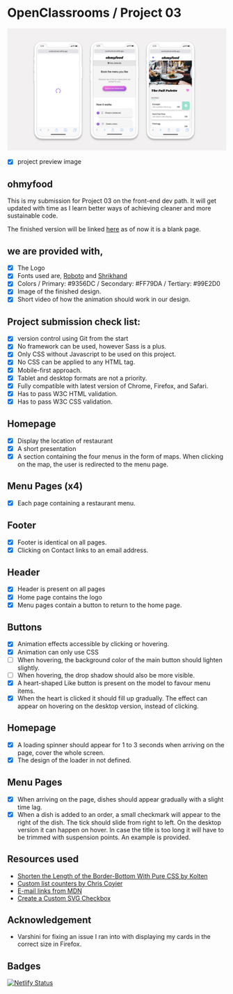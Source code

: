 # OpenClassrooms / Project 03

![screenshot of the site on mobile device](public/img/ohmyfood.jpg)

- [x] project preview image

## ohmyfood

This is my submission for Project 03 on the front-end dev path. It will get updated with time as I learn better ways of achieving cleaner and more sustainable code.

The finished version will be linked [here](https://hazim.github.io/OCproject3/) as of now it is a blank page.

## we are provided with,

- [x] The Logo
- [x] Fonts used are, [Roboto](https://fonts.google.com/specimen/Roboto?query=roboto) and [Shrikhand](https://fonts.google.com/specimen/Shrikhand?query=shrikhand)
- [x] Colors / Primary: #9356DC / Secondary: #FF79DA / Tertiary: #99E2D0
- [x] Image of the finished design.
- [x] Short video of how the animation should work in our design.

## Project submission check list:

- [x] version control using Git from the start
- [x] No framework can be used, however Sass is a plus.
- [x] Only CSS without Javascript to be used on this project.
- [x] No CSS can be applied to any HTML tag.
- [x] Mobile-first approach.
- [x] Tablet and desktop formats are not a priority.
- [x] Fully compatible with latest version of Chrome, Firefox, and Safari.
- [x] Has to pass W3C HTML validation.
- [x] Has to pass W3C CSS validation.

## Homepage

- [x] Display the location of restaurant
- [x] A short presentation
- [x] A section containing the four menus in the form of maps. When clicking on the map, the user is redirected to the menu page.

## Menu Pages (x4)

- [x] Each page containing a restaurant menu.

## Footer

- [x] Footer is identical on all pages.
- [x] Clicking on Contact links to an email address.

## Header

- [x] Header is present on all pages
- [x] Home page contains the logo
- [x] Menu pages contain a button to return to the home page.

## Buttons

- [x] Animation effects accessible by clicking or hovering.
- [x] Animation can only use CSS
- [ ] When hovering, the background color of the main button should lighten slightly.
- [ ] When hovering, the drop shadow should also be more visible.
- [x] A heart-shaped Like button is present on the model to favour menu items.
- [x] When the heart is clicked it should fill up gradually. The effect can appear on hovering on the desktop version, instead of clicking.

## Homepage

- [x] A loading spinner should appear for 1 to 3 seconds when arriving on the page, cover the whole screen.
- [x] The design of the loader in not defined.

## Menu Pages

- [x] When arriving on the page, dishes should appear gradually with a slight time lag.
- [x] When a dish is added to an order, a small checkmark will appear to the right of the dish. The tick should slide from right to left. On the desktop version it can happen on hover. In case the title is too long it will have to be trimmed with suspension points. An example is provided.

## Resources used

- [Shorten the Length of the Border-Bottom With Pure CSS by Kolten](https://www.steckinsights.com/shorten-length-border-bottom-pure-css/)
- [Custom list counters by Chris Coyier](https://codepen.io/chriscoyier/pen/jxvBxz)
- [E-mail links from MDN](https://developer.mozilla.org/en-US/docs/Learn/HTML/Introduction_to_HTML/Creating_hyperlinks#e-mail_links)
- [Create a Custom SVG Checkbox](https://youtu.be/46iQVS7WddE)

## Acknowledgement

- Varshini for fixing an issue I ran into with displaying my cards in the correct size in Firefox.

## Badges

[![Netlify Status](https://api.netlify.com/api/v1/badges/c69554c0-b873-497f-b016-4b53f366f9ef/deploy-status)](https://app.netlify.com/sites/ocohmyfood/deploys)
